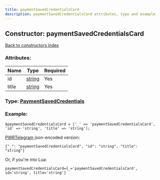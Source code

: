 ```yaml
---
title: paymentSavedCredentialsCard
description: paymentSavedCredentialsCard attributes, type and example
---
```

## Constructor: paymentSavedCredentialsCard  
[Back to constructors index](index.md)



### Attributes:

| Name     |    Type       | Required |
|----------|---------------|----------|
|id|[string](../types/string.md) | Yes|
|title|[string](../types/string.md) | Yes|



### Type: [PaymentSavedCredentials](../types/PaymentSavedCredentials.md)


### Example:

```
$paymentSavedCredentialsCard = ['_' => 'paymentSavedCredentialsCard', 'id' => 'string', 'title' => 'string'];
```  

[PWRTelegram](https://pwrtelegram.xyz) json-encoded version:

```
{"_": "paymentSavedCredentialsCard", "id": "string", "title": "string"}
```


Or, if you're into Lua:  


```
paymentSavedCredentialsCard={_='paymentSavedCredentialsCard', id='string', title='string'}

```


